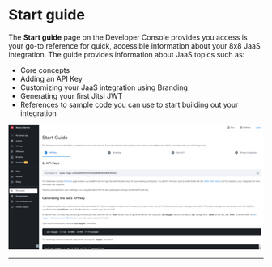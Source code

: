 # Start guide

The **Start guide** page on the Developer Console provides you access is your go-to reference for quick, accessible information about your 8x8 JaaS integration. The guide provides information about JaaS topics such as:

* Core concepts
* Adding an API Key
* Customizing your JaaS integration using Branding
* Generating your first Jitsi JWT
* References to sample code you can use to start building out your integration

![1890](../images/be68e2f-start_guide.png "start_guide.png")

---
